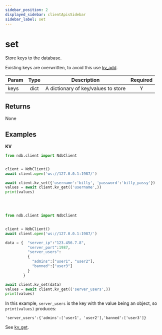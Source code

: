 ```yaml
---
sidebar_position: 2
displayed_sidebar: clientApisSidebar
sidebar_label: set
---
```


# set
Store keys to the database.

Existing keys are overwritten, to avoid this use [kv_add](./Add).

|Param|Type|Description|Required|
|--|:-:|--|:-:|
|keys|dict|A dictionary of key/values to store|Y|


## Returns
None


## Examples


__KV__
```py title='Set scalar'
from ndb.client import NdbClient


client = NdbClient()
await client.open('ws://127.0.0.1:1987/')

await client.kv_set({'username':'billy', 'password':'billy_passy'})
values = await client.kv_get(('username',))
print(values)
  
```

<br/>

```py title='Set object'
from ndb.client import NdbClient


client = NdbClient()
await client.open('ws://127.0.0.1:1987/')

data = {  "server_ip":"123.456.7.8",
          "server_port":1987,
          "server_users":
          {
            "admins":["user1", "user2"],
            "banned":["user3"]
          }
        }

await client.kv_set(data)
values = await client.kv_get(('server_users',))
print(values)
```

In this example, `server_users` is the key with the value being an object, so `print(values)` produces:

```
'server_users':{'admins':['user1', 'user2'],'banned':['user3']}
```

See [kv_get](./Get).


